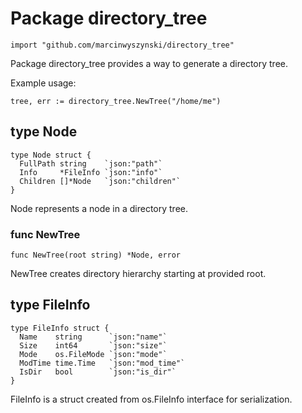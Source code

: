 Package directory_tree
=====================

	import "github.com/marcinwyszynski/directory_tree"

Package directory_tree provides a way to generate a directory tree.

Example usage:

	tree, err := directory_tree.NewTree("/home/me")

type Node
---------

	type Node struct {
	  FullPath string    `json:"path"`
	  Info     *FileInfo `json:"info"`
	  Children []*Node   `json:"children"`
	}

Node represents a node in a directory tree.

### func NewTree

	func NewTree(root string) *Node, error
	
NewTree creates directory hierarchy starting at provided root.

type FileInfo
-------------

	type FileInfo struct {
	  Name    string      `json:"name"`
	  Size    int64       `json:"size"`
	  Mode    os.FileMode `json:"mode"`
	  ModTime time.Time   `json:"mod_time"`
	  IsDir   bool        `json:"is_dir"`
	}

FileInfo is a struct created from os.FileInfo interface for serialization.
